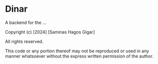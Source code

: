 # Dinar
A backend for the ...


Copyright (c) [2024] [Saminas Hagos Gigar]

All rights reserved.

This code or any portion thereof may not be reproduced or used in any manner whatsoever without the express written permission of the author.
